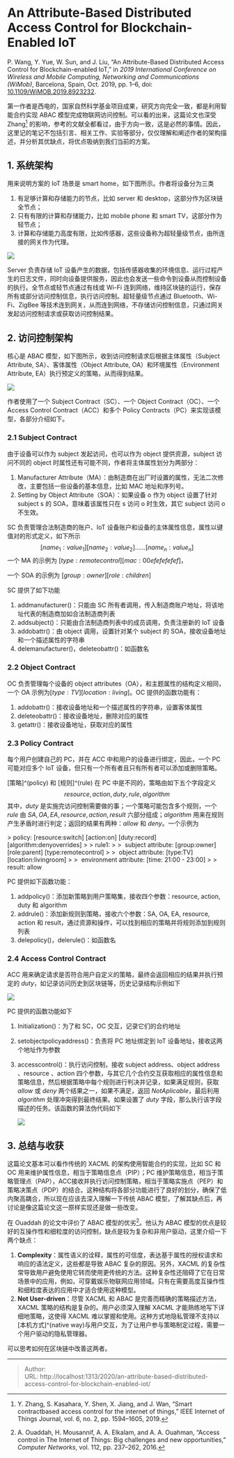 # An Attribute-Based Distributed Access Control for Blockchain-Enabled IoT


P. Wang, Y. Yue, W. Sun, and J. Liu, “An Attribute-Based Distributed Access Control for Blockchain-enabled IoT,” in *2019 International Conference on Wireless and Mobile Computing, Networking and Communications (WiMob)*, Barcelona, Spain, Oct. 2019, pp. 1–6, doi: [10.1109/WiMOB.2019.8923232](https://doi.org/10.1109/WiMOB.2019.8923232).

第一作者是西电的，国家自然科学基金项目成果，研究方向完全一致，都是利用智能合约实现 ABAC 模型完成物联网访问控制。可以看的出来，这篇论文也深受 Zhang[^zhang2019smart] 的影响，参考的文献全都看过，由于方向一致，这是必然的事情。因此，这里记的笔记不包括引言、相关工作、实验等部分，仅仅理解和阐述作者的架构描述，并分析其优缺点，将优点吸纳到我们当前的方案。

[^zhang2019smart]:Y. Zhang, S. Kasahara, Y. Shen, X. Jiang, and J. Wan, “Smart contractbased access control for the internet of things,” IEEE Internet of Things Journal, vol. 6, no. 2, pp. 1594–1605, 2019.

## 1. 系统架构

用来说明方案的 IoT 场景是 smart home，如下图所示。作者将设备分为三类

1. 有足够计算和存储能力的节点，比如 server 和 desktop，这部分作为区块链全节点；
2. 只有有限的计算和存储能力，比如 mobile phone 和 smart TV，这部分作为轻节点；
3. 计算和存储能力高度有限，比如传感器，这些设备称为超轻量级节点，由所连接的网关作为代理。

![](https://ieeexplore.ieee.org/mediastore_new/IEEE/content/media/8913409/8923119/8923232/wang1-p6-wang-small.gif)

Server 负责存储 IoT 设备产生的数据，包括传感器收集的环境信息、运行过程产生的日志文件，同时向设备提供服务，因此也会发送一些命令到设备从而控制设备的执行。全节点或轻节点通过有线或 Wi-Fi 连到网络，维持区块链的运行，保存所有或部分访问控制信息，执行访问控制。超轻量级节点通过 Bluetooth、Wi-Fi、ZigBee 等技术连到网关，从而连到网络，不存储访问控制信息，只通过网关发起访问控制请求或获取访问控制结果。

## 2. 访问控制架构

核心是 ABAC 模型，如下图所示，收到访问控制请求后根据主体属性（Subject Attribute, SA）、客体属性（Object Attribute, OA）和环境属性（Environment Attribute, EA）执行预定义的策略，从而得到结果。

![](https://ieeexplore.ieee.org/mediastore_new/IEEE/content/media/8913409/8923119/8923232/wang2-p6-wang-small.gif)

作者使用了一个 Subject Contract（SC）、一个 Object Contract（OC）、一个 Access Control Contract（ACC）和多个 Policy Contracts（PC）来实现该模型，各部分介绍如下。

### 2.1 Subject Contract

由于设备可以作为 subject 发起访问，也可以作为 object 提供资源，subject 访问不同的 object 时属性还有可能不同，作者将主体属性划分为两部分：

1. Manufacturer Attribute（MA）：由制造商在出厂时设置的属性，无法二次修改，主要包括一些设备的基本信息，比如 MAC 地址和序列号。
2. Setting by Object Attribute（SOA）：如果设备 o 作为 object 设置了针对 subject s 的 SOA，意味着该属性只在 s 访问 o 时生效，其它 subject 访问 o 不生效。

SC 负责管理合法制造商的账户、IoT 设备账户和设备的主体属性信息，属性以键值对的形式定义，如下所示
$$
[name_1:value_1] [name_2:value_2] ……  [name_n:value_n]
$$
一个 MA 的示例为 $[type:remotecontrol][mac:00efefefefef]$，

一个 SOA 的示例为 $[group:owner][role:children]$

SC 提供了如下功能

1. addmanufacturer()：只能由 SC 所有者调用，传入制造商账户地址，将该地址代表的制造商加如合法制造商列表
2. addsubject()：只能由合法制造商列表中的成员调用，负责注册新的 IoT 设备
3. addobattr()：由 object 调用，设置针对某个 subject 的 SOA，接收设备地址和一个描述属性的字符串
4. delemanufacturer()，deleteobattr()：如函数名

### 2.2 Object Contract

OC 负责管理每个设备的 object attributes（OA），和主题属性的结构定义相同，一个 OA 示例为$[type:TV][location:living]$。OC 提供的函数功能有：

1. addobattr()：接收设备地址和一个描述属性的字符串，设置客体属性
2. deleteobattr()：接收设备地址，删除对应的属性
3. getattr()：接收设备地址，获取对应的属性

### 2.3 Policy Contract

每个用户创建自己的 PC，并在 ACC 中和用户的设备进行绑定，因此，一个 PC 可能对应多个 IoT 设备，但只有一个所有者且只有所有者可以添加或删除策略。

[策略]^(policy) 和 [规则]^(rule) 在 PC 中是不同的，策略由如下五个字段定义
$$
resource, action,duty,rule,algorithm
$$
其中，$duty$ 是实施完访问控制需要做的事；一个策略可能包含多个规则，一个 $rule$ 由 $SA,OA,EA,resource,action,result$ 六部分组成；$algorithm$ 用来在规则产生矛盾时进行判定；返回的结果有两种：$allow$ 和 $deny$。一个示例为

&gt; policy: [resource:switch] [action:on] [duty:record] [algorithm:denyoverrides]
&gt;
&gt; rule1:
&gt;
&gt; ​ subject attribute: [group:owner] [role:parent] [type:remotecontrol]
&gt;
&gt; ​ object attribute: [type:TV] [location:livingroom]
&gt;
&gt; ​ environment attribute: [time: 21:00 - 23:00]
&gt;
&gt; ​ result: allow

PC 提供如下函数功能：

1. addpolicy()：添加新策略到用户策略集，接收四个参数：resource, action, duty 和 algorithm
2. addrule()：添加新规则到策略，接收六个参数：SA, OA, EA, resource, action 和 result，通过资源和操作，可以找到相应的策略并将规则添加到规则列表
3. delepolicy()，delerule()：如函数名

### 2.4 Access Control Contract

ACC 用来确定请求是否符合用户自定义的策略，最终会返回相应的结果并执行预定的 $duty$，如记录访问历史到区块链等，历史记录结构示例如下

![](https://ieeexplore.ieee.org/mediastore_new/IEEE/content/media/8913409/8923119/8923232/wang.t1-p6-wang-small.gif)

PC 提供的函数功能如下

1. Initialization()：为了和 SC，OC 交互，记录它们的合约地址

2. setobjectpolicyaddress()：负责将 PC 地址绑定到 IoT 设备地址，接收这两个地址作为参数

3. accesscontrol()：执行访问控制，接收 subject address、object address 、resource 、action 四个参数，与其它几个合约交互获取相应的属性信息和策略信息，然后根据策略中每个规则进行判决并记录，如果满足规则，获取 $allow$ 或 $deny$ 两个结果之一，如果不满足，返回 $NotAplicable$，最后利用 $algorithm$ 处理冲突得到最终结果。如果设置了 $duty$ 字段，那么执行该字段描述的任务。该函数的算法伪代码如下

   ![](https://ieeexplore.ieee.org/mediastore_new/IEEE/content/media/8913409/8923119/8923232/wang.al1-p6-wang-large.gif)

## 3. 总结与收获

这篇论文基本可以看作传统的 XACML 的架构使用智能合约的实现，比如 SC 和 OC 用来维护属性信息，相当于策略信息点（PIP）；PC 维护策略信息，相当于策略管理点（PAP），ACC接收并执行访问控制策略，相当于策略实施点（PEP）和策略决策点（PDP）的结合。这种结构将各部分功能进行了良好的划分，确保了低内聚高耦合，所以现在应该去深入理解一下传统 ABAC 模型，了解其缺点后，再讨论是像这篇论文这一原样实现还是做一些改变。

在 Ouaddah 的论文中评价了 ABAC 模型的优劣[^ouaddah2016access]。他认为 ABAC 模型的优点是较好的互操作性和细粒度的访问控制，缺点是较为复杂和非用户驱动，这里介绍一下两个缺点：

1. **Complexity**：属性语义的诠释，属性的可信度，表达基于属性的授权请求和响应的语法定义，这些都是导致 ABAC 复杂的原因。另外，XACML 的复杂性常导致用户避免使用它转而使用更传统的方法。这种复杂性还阻碍了它在日常场景中的应用，例如，可穿戴娱乐物联网应用领域。只有在需要高度互操作性和细粒度表达的应用中才适合使用这种模型。
2. **Not User-driven**：尽管 XACML 和 ABAC 是完善而精确的策略描述方法，XACML 策略的结构是复杂的。用户必须深入理解 XACML 才能熟练地写下详细地策略，这使得 XACML 难以掌握和使用。这种方式地隐私管理不支持以[本机方式]^(native way)与用户交互，为了让用户参与策略制定过程，需要一个用户驱动的隐私管理器。

[^ouaddah2016access]:A. Ouaddah, H. Mousannif, A. A. Elkalam, and A. A. Ouahman, “Access control in The Internet of Things: Big challenges and new opportunities,” *Computer Networks*, vol. 112, pp. 237–262, 2016.

可以思考如何在区块链中改善这两者。


---

> Author:   
> URL: http://localhost:1313/2020/an-attribute-based-distributed-access-control-for-blockchain-enabled-iot/  

